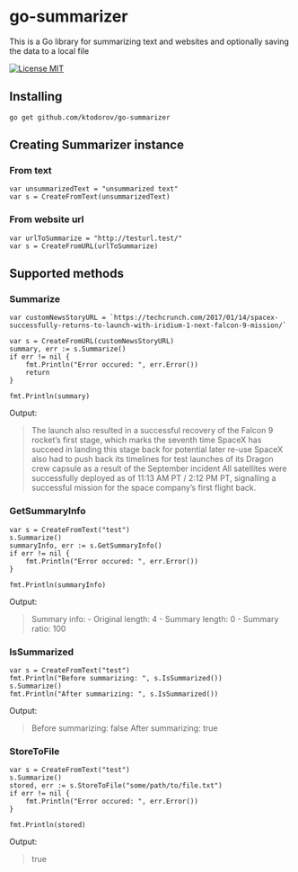 # go-summarizer
This is a Go library for summarizing text and websites and optionally saving the data to a local file

[![License MIT](https://img.shields.io/npm/l/express.svg)](http://opensource.org/licenses/MIT)

## Installing
    go get github.com/ktodorov/go-summarizer

## Creating Summarizer instance

### From text
    var unsummarizedText = "unsummarized text"
	var s = CreateFromText(unsummarizedText)

### From website url
    var urlToSummarize = "http://testurl.test/"
	var s = CreateFromURL(urlToSummarize)

## Supported methods
### Summarize
    var customNewsStoryURL = `https://techcrunch.com/2017/01/14/spacex-successfully-returns-to-launch-with-iridium-1-next-falcon-9-mission/`
	
    var s = CreateFromURL(customNewsStoryURL)
	summary, err := s.Summarize()
	if err != nil {
		fmt.Println("Error occured: ", err.Error())
        return
	}

	fmt.Println(summary)

Output:
>The launch also resulted in a successful recovery of the Falcon 9 rocket’s first stage, which marks the seventh time SpaceX has succeed in landing this stage back for potential later re-use
>SpaceX also had to push back its timelines for test launches of its Dragon crew capsule as a result of the September incident
>All satellites were successfully deployed as of 11:13 AM PT / 2:12 PM PT, signalling a successful mission for the space company’s first flight back.

### GetSummaryInfo
    var s = CreateFromText("test")
	s.Summarize()
	summaryInfo, err := s.GetSummaryInfo()
	if err != nil {
		fmt.Println("Error occured: ", err.Error())
	}

	fmt.Println(summaryInfo)

Output:
>Summary info:
> \- Original length: 4
> \- Summary length:  0
> \- Summary ratio:   100

### IsSummarized
    var s = CreateFromText("test")
	fmt.Println("Before summarizing: ", s.IsSummarized())
	s.Summarize()
	fmt.Println("After summarizing: ", s.IsSummarized())

Output:
> Before summarizing: false
> After summarizing: true

### StoreToFile
    var s = CreateFromText("test")
	s.Summarize()
	stored, err := s.StoreToFile("some/path/to/file.txt")
	if err != nil {
		fmt.Println("Error occured: ", err.Error())
	}

	fmt.Println(stored)

Output:
> true